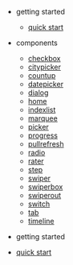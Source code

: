 - getting started
  - [quick start](/en/quickstart)
- components
  - [checkbox](/en/checkbox)
  - [citypicker](/en/citypicker)
  - [countup](/en/countup)
  - [datepicker](/en/datepicker)
  - [dialog](/en/dialog)
  - [home](/en/home)
  - [indexlist](/en/indexlist)
  - [marquee](/en/marquee)
  - [picker](/en/picker)
  - [progress](/en/progress)
  - [pullrefresh](/en/pullrefresh)
  - [radio](/en/radio)
  - [rater](/en/rater)
  - [step](/en/step)
  - [swiper](/en/swiper)
  - [swiperbox](/en/swiperbox)
  - [swiperout](/en/swiperout)
  - [switch](/en/switch)
  - [tab](/en/tab)
  - [timeline](/en/timeline)


- getting started
- [quick start](/en/quickstart)